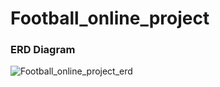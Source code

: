# Football_online_project

### ERD Diagram
![Football_online_project_erd](https://github.com/tmdwnsasa/Football_online_project/assets/16133454/534c7762-08e4-4755-ac41-81fe774bd6ce)

